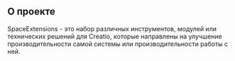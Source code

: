 ## О проекте

SpaceExtensions - это набор различных инструментов, модулей или технических решений для Creatio, которые направлены на улучшение производительности самой системы или производительности работы с ней.
